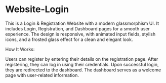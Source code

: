 # Website-Login

This is a Login & Registration Website with a modern glassmorphism UI. It includes Login, Registration, and Dashboard pages for a smooth user experience. The design is responsive, with animated input fields, stylish icons, and a frosted glass effect for a clean and elegant look.

How It Works: 

Users can register by entering their details on the registration page.
After registering, they can log in using their credentials.
Upon successful login, they are redirected to the dashboard.
The dashboard serves as a welcome page with user-related information.
